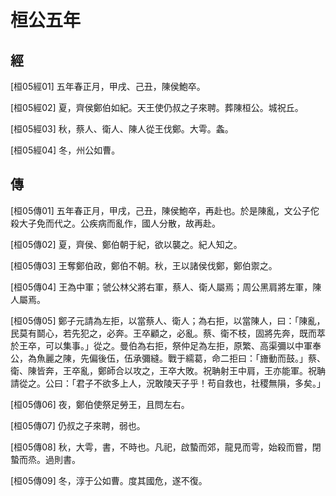 # 桓公五年

## 經 <a name="02Huan05Jing"></a>

<a name="02Huan05Jing01">[桓05經01]</a> 五年春正月，甲戌、己丑，陳侯鮑卒。

<a name="02Huan05Jing02">[桓05經02]</a> 夏，齊侯鄭伯如紀。天王使仍叔之子來聘。葬陳桓公。城祝丘。

<a name="02Huan05Jing03">[桓05經03]</a> 秋，蔡人、衛人、陳人從王伐鄭。大雩。螽。

<a name="02Huan05Jing04">[桓05經04]</a> 冬，州公如曹。

## 傳 <a name="02Huan05Zhuan"></a>

<a name="02Huan05Zhuan01">[桓05傳01]</a> 五年春正月，甲戌，己丑，陳侯鮑卒，再赴也。於是陳亂，文公子佗殺大子免而代之。公疾病而亂作，國人分散，故再赴。

<a name="02Huan05Zhuan02">[桓05傳02]</a> 夏，齊侯、鄭伯朝于紀，欲以襲之。紀人知之。

<a name="02Huan05Zhuan03">[桓05傳03]</a> 王奪鄭伯政，鄭伯不朝。秋，王以諸侯伐鄭，鄭伯禦之。

<a name="02Huan05Zhuan04">[桓05傳04]</a> 王為中軍；虢公林父將右軍，蔡人、衛人屬焉；周公黑肩將左軍，陳人屬焉。

<a name="02Huan05Zhuan05">[桓05傳05]</a> 鄭子元請為左拒，以當蔡人、衛人；為右拒，以當陳人，曰：「陳亂，民莫有鬬心，若先犯之，必奔。王卒顧之，必亂。蔡、衛不枝，固將先奔，既而萃於王卒，可以集事。」從之。曼伯為右拒，祭仲足為左拒，原繁、高渠彌以中軍奉公，為魚麗之陳，先偏後伍，伍承彌縫。戰于繻葛，命二拒曰：「旝動而鼓。」蔡、衛、陳皆奔，王卒亂，鄭師合以攻之，王卒大敗。祝聃射王中肩，王亦能軍。祝聃請從之。公曰：「君子不欲多上人，況敢陵天子乎！苟自救也，社稷無隕，多矣。」

<a name="02Huan05Zhuan06">[桓05傳06]</a> 夜，鄭伯使祭足勞王，且問左右。

<a name="02Huan05Zhuan07">[桓05傳07]</a> 仍叔之子來聘，弱也。

<a name="02Huan05Zhuan08">[桓05傳08]</a> 秋，大雩，書，不時也。凡祀，啟蟄而郊，龍見而雩，始殺而嘗，閉蟄而烝。過則書。

<a name="02Huan05Zhuan09">[桓05傳09]</a> 冬，淳于公如曹。度其國危，遂不復。

